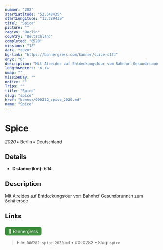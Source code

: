 ```yaml
---
nummer: "282"
startLatitude: "52.548435"
startLongitude: "13.389439"
titel: "Spice"
picture: ""
region: "Berlin"
country: "Deutschland"
completed: "6528"
missions: "18"
date: "2020"
bg-link: "https://bannergress.com/banner/spice-c1fd"
onyx: "0"
description: "Mit Atreides auf Entdeckungstour vom Bahnhof Gesundbrunnen zum Schäfersee"
lengthKMeters: "6,14"
umap: ""
missionDay: ""
notice: ""
Trips: ""
title: "Spice"
slug: "spice"
href: "banner/000282_spice_2020.md"
name: "Spice"
---
```

# Spice

*2020* • Berlin • Deutschland





## Details
- **Distance (km):** 6.14






## Description
Mit Atreides auf Entdeckungstour vom Bahnhof Gesundbrunnen zum Schäfersee



## Links
<a href="https://bannergress.com/banner/spice-c1fd" style="display:inline-block;margin:6px 8px 0 0;padding:6px 12px;background:#3c8b3c;color:#fff;text-decoration:none;border-radius:6px;">🔗 Bannergress</a>




> File: `000282_spice_2020.md` • #000282 • Slug: `spice`
